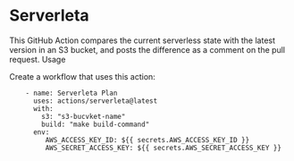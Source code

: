 # Serverleta

This GitHub Action compares the current serverless state with the latest version in an S3 bucket, and posts the difference as a comment on the pull request.
Usage

Create a workflow that uses this action:
```
    - name: Serverleta Plan
      uses: actions/serverleta@latest
      with:
        s3: "s3-bucvket-name"
        build: "make build-command"
      env:
         AWS_ACCESS_KEY_ID: ${{ secrets.AWS_ACCESS_KEY_ID }}
         AWS_SECRET_ACCESS_KEY: ${{ secrets.AWS_SECRET_ACCESS_KEY }}
```
